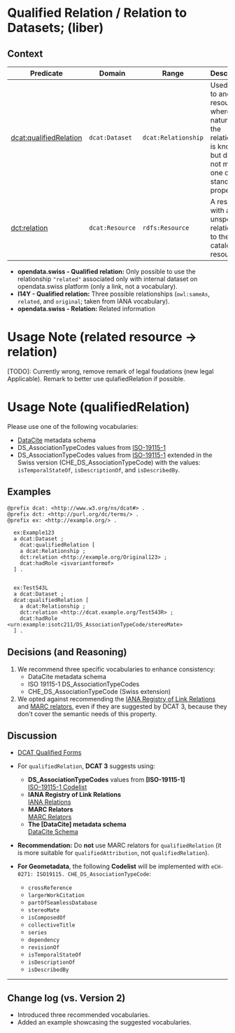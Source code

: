 # Qualified Relation / Relation to Datasets; (liber)

## Context
  
| **Predicate**    | **Domain**        | **Range**           | **Description**  |
|------------------|------------------|---------------------|------------------|
| [dcat:qualifiedRelation](https://www.dcat-ap.ch/releases/2.0/dcat-ap-ch.html#dataset-qualified-relation) | `dcat:Dataset`  | `dcat:Relationship`  | Used to link to another resource where the nature of the relationship is known but does not match one of the standard properties. |
| [dct:relation](https://www.dcat-ap.ch/releases/2.0/dcat-ap-ch.html#dataset-related-resource) | `dcat:Resource` | `rdfs:Resource` | A resource with an unspecified relationship to the cataloged resource. |


  - **opendata.swiss - Qualified relation:** Only possible to use the relationship `"related"` associated only with internal dataset on opendata.swiss platform (only a link, not a vocabulary).  
  - **I14Y - Qualified relation:** Three possible relationships (`owl:sameAs`, `related`, and `original`; taken from IANA vocabulary).  
  - **opendata.swiss - Relation:** Related information  

# Usage Note (related resource -> relation)
[TODO]: Currently wrong, remove remark of legal foudations (new legal Applicable). Remark to better use qulafiedRelation if possible.


# Usage Note (qualifiedRelation)

Please use one of the following vocabularies:
  - [DataCite](https://datacite-metadata-schema.readthedocs.io/en/4.6/properties/relateditem/#b-relationtype) metadata schema 
  - DS_AssociationTypeCodes values from [ISO-19115-1](https://standards.iso.org/iso/19115/resources/Codelists/gml/DS_AssociationTypeCode.xml)
  - DS_AssociationTypeCodes values from [ISO-19115-1](https://standards.iso.org/iso/19115/resources/Codelists/gml/DS_AssociationTypeCode.xml) extended in the Swiss version (CHE_DS_AssociationTypeCode) with the values: `isTemporalStateOf`, `isDescriptionOf`, and `isDescribedBy`.


## Examples 

```turtle
@prefix dcat: <http://www.w3.org/ns/dcat#> .
@prefix dct: <http://purl.org/dc/terms/> .
@prefix ex: <http://example.org/> .

  ex:Example123
  a dcat:Dataset ;
    dcat:qualifiedRelation [
    a dcat:Relationship ;
    dct:relation <http://example.org/Original123> ;
    dcat:hadRole <isvariantformof>
  ] .


  ex:Test543L
  a dcat:Dataset ;
  dcat:qualifiedRelation [
    a dcat:Relationship ;
    dct:relation <http://dcat.example.org/Test543R> ;
    dcat:hadRole <urn:example:isotc211/DS_AssociationTypeCode/stereoMate>
  ] .
```

## Decisions (and Reasoning)
1. We recommend three specific vocabularies to enhance consistency:
      - DataCite metadata schema
      - ISO 19115-1 DS_AssociationTypeCodes
      - CHE_DS_AssociationTypeCode (Swiss extension)
2. We opted against recommending the [IANA Registry of Link Relations](https://www.iana.org/assignments/link-relations/link-relations.xhtml) and [MARC relators](https://id.loc.gov/vocabulary/relators.html), even if they are suggested by DCAT 3, because they don't cover the semantic needs of this property. 

## Discussion
- [DCAT Qualified Forms](https://www.w3.org/TR/vocab-dcat/#qualified-forms)
- For `qualifiedRelation`, **DCAT 3** suggests using:
  - **DS_AssociationTypeCodes** values from **[ISO-19115-1]**  
    [ISO-19115-1 Codelist](https://standards.iso.org/iso/19115/resources/Codelists/gml/DS_AssociationTypeCode.xml)  
  - **IANA Registry of Link Relations**  
    [IANA Relations](https://www.iana.org/assignments/link-relations/link-relations.xhtml)  
  - **MARC Relators**  
    [MARC Relators](https://id.loc.gov/vocabulary/relators.html)  
  - **The [DataCite] metadata schema**  
    [DataCite Schema](https://datacite-metadata-schema.readthedocs.io/en/4.6/properties/relateditem/#b-relationtype)  

- **Recommendation:** Do **not** use MARC relators for `qualifiedRelation` (it is more suitable for `qualifiedAttribution`, not `qualifiedRelation`).  

- **For Geometadata**, the following **Codelist** will be implemented with `eCH-0271: ISO19115. CHE_DS_AssociationTypeCode`:  
  - `crossReference`
  - `largerWorkCitation`
  - `partOfSeamlessDatabase`
  - `stereoMate`
  - `isComposedOf`
  - `collectiveTitle`
  - `series`
  - `dependency`
  - `revisionOf`
  - `isTemporalStateOf`
  - `isDescriptionOf`
  - `isDescribedBy`

---

## Change log (vs. Version 2)
- Introduced three recommended vocabularies. 
- Added an example showcasing the suggested vocabularies.

